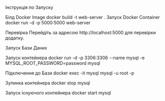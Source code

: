 Інструкція по Запуску


Білд Docker Image
docker build -t web-server .
Запуск Docker Container
docker run -d -p 5000:5000 web-server



Перевірка
Перейдіть за адресою http://localhost:5000 для перевірки додатку.

Запуск Бази Даних



Запуск контейнера
docker run -d -p 3306:3306 --name mysql -e MYSQL_ROOT_PASSWORD=password mysql


Підключення до Бази
docker exec -it mysql mysql -u root -p


Зупинка контейнера
docker stop mysql


Запуск існуючого контейнера
docker start mysql
